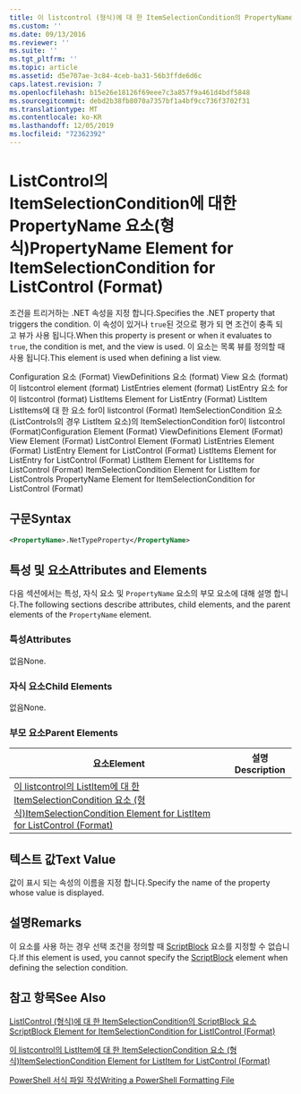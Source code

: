 ```yaml
---
title: 이 listcontrol (형식)에 대 한 ItemSelectionCondition의 PropertyName 요소 | Microsoft Docs
ms.custom: ''
ms.date: 09/13/2016
ms.reviewer: ''
ms.suite: ''
ms.tgt_pltfrm: ''
ms.topic: article
ms.assetid: d5e707ae-3c84-4ceb-ba31-56b3ffde6d6c
caps.latest.revision: 7
ms.openlocfilehash: b15e26e18126f69eee7c3a857f9a461d4bdf5848
ms.sourcegitcommit: debd2b38fb8070a7357bf1a4bf9cc736f3702f31
ms.translationtype: MT
ms.contentlocale: ko-KR
ms.lasthandoff: 12/05/2019
ms.locfileid: "72362392"
---
```

# <a name="propertyname-element-for-itemselectioncondition-for-listcontrol-format"></a><span data-ttu-id="c3b6e-102">ListControl의 ItemSelectionCondition에 대한 PropertyName 요소(형식)</span><span class="sxs-lookup"><span data-stu-id="c3b6e-102">PropertyName Element for ItemSelectionCondition for ListControl (Format)</span></span>

<span data-ttu-id="c3b6e-103">조건을 트리거하는 .NET 속성을 지정 합니다.</span><span class="sxs-lookup"><span data-stu-id="c3b6e-103">Specifies the .NET property that triggers the condition.</span></span> <span data-ttu-id="c3b6e-104">이 속성이 있거나 `true`된 것으로 평가 되 면 조건이 충족 되 고 뷰가 사용 됩니다.</span><span class="sxs-lookup"><span data-stu-id="c3b6e-104">When this property is present or when it evaluates to `true`, the condition is met, and the view is used.</span></span> <span data-ttu-id="c3b6e-105">이 요소는 목록 뷰를 정의할 때 사용 됩니다.</span><span class="sxs-lookup"><span data-stu-id="c3b6e-105">This element is used when defining a list view.</span></span>

<span data-ttu-id="c3b6e-106">Configuration 요소 (Format) ViewDefinitions 요소 (format) View 요소 (format)이 listcontrol element (format) ListEntries element (format) ListEntry 요소 for이 listcontrol (format) ListItems Element for ListEntry (Format) ListItem ListItems에 대 한 요소 for이 listcontrol (Format) ItemSelectionCondition 요소 (ListControls의 경우 ListItem 요소)의 ItemSelectionCondition for이 listcontrol (Format)</span><span class="sxs-lookup"><span data-stu-id="c3b6e-106">Configuration Element (Format) ViewDefinitions Element (Format) View Element (Format) ListControl Element (Format) ListEntries Element (Format) ListEntry Element for ListControl (Format) ListItems Element for ListEntry for ListControl (Format) ListItem Element for ListItems for ListControl (Format) ItemSelectionCondition Element for ListItem for ListControls PropertyName Element for ItemSelectionCondition for ListControl (Format)</span></span>

## <a name="syntax"></a><span data-ttu-id="c3b6e-107">구문</span><span class="sxs-lookup"><span data-stu-id="c3b6e-107">Syntax</span></span>

```xml
<PropertyName>.NetTypeProperty</PropertyName>
```

## <a name="attributes-and-elements"></a><span data-ttu-id="c3b6e-108">특성 및 요소</span><span class="sxs-lookup"><span data-stu-id="c3b6e-108">Attributes and Elements</span></span>

<span data-ttu-id="c3b6e-109">다음 섹션에서는 특성, 자식 요소 및 `PropertyName` 요소의 부모 요소에 대해 설명 합니다.</span><span class="sxs-lookup"><span data-stu-id="c3b6e-109">The following sections describe attributes, child elements, and the parent elements of the `PropertyName` element.</span></span>

### <a name="attributes"></a><span data-ttu-id="c3b6e-110">특성</span><span class="sxs-lookup"><span data-stu-id="c3b6e-110">Attributes</span></span>

<span data-ttu-id="c3b6e-111">없음</span><span class="sxs-lookup"><span data-stu-id="c3b6e-111">None.</span></span>

### <a name="child-elements"></a><span data-ttu-id="c3b6e-112">자식 요소</span><span class="sxs-lookup"><span data-stu-id="c3b6e-112">Child Elements</span></span>

<span data-ttu-id="c3b6e-113">없음</span><span class="sxs-lookup"><span data-stu-id="c3b6e-113">None.</span></span>

### <a name="parent-elements"></a><span data-ttu-id="c3b6e-114">부모 요소</span><span class="sxs-lookup"><span data-stu-id="c3b6e-114">Parent Elements</span></span>

|<span data-ttu-id="c3b6e-115">요소</span><span class="sxs-lookup"><span data-stu-id="c3b6e-115">Element</span></span>|<span data-ttu-id="c3b6e-116">설명</span><span class="sxs-lookup"><span data-stu-id="c3b6e-116">Description</span></span>|
|-------------|-----------------|
|[<span data-ttu-id="c3b6e-117">이 listcontrol의 ListItem에 대 한 ItemSelectionCondition 요소 (형식)</span><span class="sxs-lookup"><span data-stu-id="c3b6e-117">ItemSelectionCondition Element for ListItem for ListControl (Format)</span></span>](./itemselectioncondition-element-for-listitem-for-listcontrol-format.md)||

## <a name="text-value"></a><span data-ttu-id="c3b6e-118">텍스트 값</span><span class="sxs-lookup"><span data-stu-id="c3b6e-118">Text Value</span></span>

<span data-ttu-id="c3b6e-119">값이 표시 되는 속성의 이름을 지정 합니다.</span><span class="sxs-lookup"><span data-stu-id="c3b6e-119">Specify the name of the property whose value is displayed.</span></span>

## <a name="remarks"></a><span data-ttu-id="c3b6e-120">설명</span><span class="sxs-lookup"><span data-stu-id="c3b6e-120">Remarks</span></span>

<span data-ttu-id="c3b6e-121">이 요소를 사용 하는 경우 선택 조건을 정의할 때 [ScriptBlock](./scriptblock-element-for-itemselectioncondition-for-listcontrol-format.md) 요소를 지정할 수 없습니다.</span><span class="sxs-lookup"><span data-stu-id="c3b6e-121">If this element is used, you cannot specify the [ScriptBlock](./scriptblock-element-for-itemselectioncondition-for-listcontrol-format.md) element when defining the selection condition.</span></span>

## <a name="see-also"></a><span data-ttu-id="c3b6e-122">참고 항목</span><span class="sxs-lookup"><span data-stu-id="c3b6e-122">See Also</span></span>

[<span data-ttu-id="c3b6e-123">ListIControl (형식)에 대 한 ItemSelectionCondition의 ScriptBlock 요소</span><span class="sxs-lookup"><span data-stu-id="c3b6e-123">ScriptBlock Element for ItemSelectionCondition for ListIControl (Format)</span></span>](./scriptblock-element-for-itemselectioncondition-for-listcontrol-format.md)

[<span data-ttu-id="c3b6e-124">이 listcontrol의 ListItem에 대 한 ItemSelectionCondition 요소 (형식)</span><span class="sxs-lookup"><span data-stu-id="c3b6e-124">ItemSelectionCondition Element for ListItem for ListControl (Format)</span></span>](./itemselectioncondition-element-for-listitem-for-listcontrol-format.md)

[<span data-ttu-id="c3b6e-125">PowerShell 서식 파일 작성</span><span class="sxs-lookup"><span data-stu-id="c3b6e-125">Writing a PowerShell Formatting File</span></span>](./writing-a-powershell-formatting-file.md)
